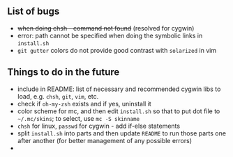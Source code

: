 ## List of bugs

* ~~when doing chsh - command not found~~ (resolved for cygwin)
* error: path cannot be specified when doing the symbolic links in `install.sh`
* `git gutter` colors do not provide good contrast with `solarized` in vim

## Things to do in the future

* include in README: list of necessary and recommended cygwin libs to load, e.g. `chsh`, `git`, `vim`, etc.
* check if `oh-my-zsh` exists and if yes, uninstall it
* color scheme for mc, and then edit `install.sh` so that to put dot file to `~/.mc/skins`; to select, use `mc -S skinname`
* `chsh` for linux, `passwd` for cygwin - add if-else statements
* split `install.sh` into parts and then update `README` to run those parts one after another (for better management of any possible errors)
*  

